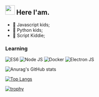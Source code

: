 <h2><img src="https://emojis.slackmojis.com/emojis/images/1495224255/2288/christmas_parrot.gif?1495224255" width="30"/> Here I'am.</h2>

- 👾 Javascript kids;
- 👾 Python kids;
- 👾 Script Kiddie;


### Learning

![ES6](https://img.shields.io/badge/-ReactJs-000?logo=react&logoColor=white&style=plastic)
![Node JS](https://img.shields.io/badge/-NodeJS-000?&logo=nodedotjs)
![Docker](https://img.shields.io/badge/-Python-000?&logo=python)
![Electron JS](https://img.shields.io/badge/-ElectronJS-000?&logo=electron)

![Anurag's GitHub stats](https://github-readme-stats.vercel.app/api?username=Nabil-Syahnaufal&show_icons=true&theme=radical)


[![Top Langs](https://github-readme-stats.vercel.app/api/top-langs/?username=Nabil-Syahnaufal&layout=compact&theme=midnight-purple&bg_color=0d1117)](https://github.com/anuraghazra/github-readme-stats)

[![trophy](https://github-profile-trophy.vercel.app/?username=Nabil-Syahnaufal&theme=darkhub&margin-w=13&margin-h=15&column=7)](https://github.com/ryo-ma/github-profile-trophy)

